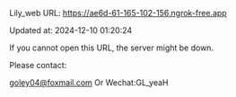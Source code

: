 Lily_web URL: https://ae6d-61-165-102-156.ngrok-free.app

Updated at: 2024-12-10 01:20:24

If you cannot open this URL, the server might be down.

Please contact: 

goley04@foxmail.com Or Wechat:GL_yeaH